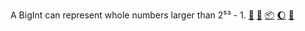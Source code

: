 A BigInt can represent whole numbers larger than 2⁵³ - 1. [:running:] [:vhs:] [:package:] [:moon:] [:ledger:]

[:running:]: https://npm.runkit.com/extra-bigint
[:vhs:]: https://asciinema.org/a/TODO
[:package:]: https://www.npmjs.com/package/extra-bigint
[:moon:]: https://www.npmjs.com/package/extra-bigint.min
[:ledger:]: https://unpkg.com/extra-bigint/
